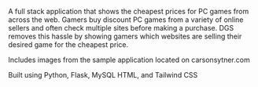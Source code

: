 A full stack application that shows the cheapest prices for PC games from across the web. Gamers buy discount PC games from a variety of online sellers and often check multiple sites before making a purchase. DGS removes this hassle by showing gamers which websites are selling their desired game for the cheapest price.

Includes images from the sample application located on carsonsytner.com

Built using Python, Flask, MySQL HTML, and Tailwind CSS
